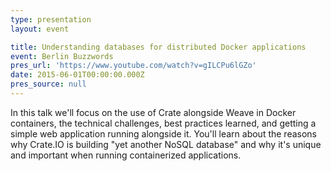 ```yaml
---
type: presentation
layout: event

title: Understanding databases for distributed Docker applications
event: Berlin Buzzwords
pres_url: 'https://www.youtube.com/watch?v=gILCPu6lGZo'
date: 2015-06-01T00:00:00.000Z
pres_source: null
---
```


In this talk we'll focus on the use of Crate alongside Weave in Docker containers, the technical challenges, best practices learned, and getting a simple web application running alongside it. You'll learn about the reasons why Crate.IO is building "yet another NoSQL database" and why it's unique and important when running containerized applications.

